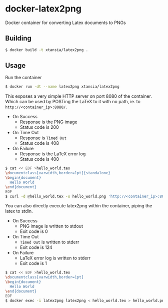 # docker-latex2png
Docker container for converting Latex documents to PNGs

## Building
```sh
$ docker build -t xtansia/latex2png .
```

## Usage
Run the container
```sh
$ docker run -dt --name latex2png xtansia/latex2png
```

This exposes a very simple HTTP server on port 8080 of the container.
Which can be used by POSTing the LaTeX to it with no path, ie. to `http://<container_ip>:8080/`.
- On Success
  * Response is the PNG image
  * Status code is 200
- On Time Out
  * Response is `Timed Out`
  * Status code is 408
- On Failure
  * Response is the LaTeX error log
  * Status code is 400
```sh
$ cat << EOF >hello_world.tex
\documentclass[varwidth,border=1pt]{standalone}
\begin{document}
  Hello World
\end{document}
EOF
$ curl -d @hello_world.tex -o hello_world.png 'http://<container_ip>:8080/'
```

You can also directly execute latex2png within the container, piping the latex to stdin.
- On Success
  * PNG image is written to stdout
  * Exit code is 0
- On Time Out
  * `Timed Out` is written to stderr
  * Exit code is 124
- On Failure
  * LaTeX error log is written to stderr
  * Exit code is 1
```sh
$ cat << EOF >hello_world.tex
\documentclass[varwidth,border=1pt]
\begin{document}
  Hello World
\end{document}
EOF
$ docker exec -i latex2png latex2png < hello_world.tex > hello_world.png
```
